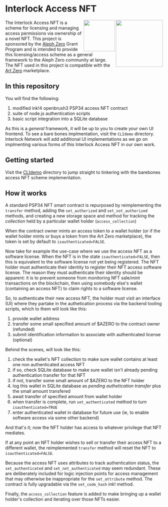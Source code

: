 # Interlock Access NFT

<img style="top: -10px" align="right" width="150" height="150" src="https://user-images.githubusercontent.com/69293813/211382026-cf3fc80c-4489-4017-b10e-c1cb27c89ae0.png">
<img align="right" width="100" height="100" src="https://user-images.githubusercontent.com/69293813/211380333-f29cd213-f1f5-46c6-8c02-5ba0e15588f0.png">

The Interlock Access NFT is a scheme for licensing and managing access permissions via ownership of a novel NFT. This project is sponsored by the [Aleph Zero](https://alephzero.org) Grant Program and is intended to provide this licensing/access scheme as a general framework to the Aleph Zero community at large. The NFT used in this project is compatible with the [Art Zero](https://artzero.io) marketplace.

## In this repository

You will find the following:
1) modified ink!4 openbrush3 PSP34 access NFT contract
2) suite of node.js authentication scripts
3) basic script integration into a SQLite database

As this is a _general_ framework, it will be up to you to create your own UI frontend. To see a bare bones implmentation, visit the `CLIdemo` directory. Interlock Network will add additional UI implementations as we go on implmenting various forms of this Interlock Access NFT in our own work.

## Getting started

Visit the [CLIdemo](./CLIdemo) directory to jump straight to tinkering with the barebones access NFT scheme implementation.

## How it works

A standard PSP34 NFT smart contract is repurposed by reimplementing the `transfer` method, adding the `set_authorized` and `set_not_authorized` methods, and creating a new storage space and method for tracking the _collection_ held by a particular wallet holder (`access_collection`)

When the contract owner mints an access token to a wallet holder (or if the wallet holder mints or buys a token from the Art Zero marketplace), the token is set by default to `isauthenticated=FALSE`.

Now take for example the use-case where we use the access NFT as a software license. When the NFT is in the state `isauthenticated=FALSE`, then this is equivalent to the software license not yet being registered. The NFT holder must authenticate their identity to register their NFT access software license. The reason they must authenticate their identity should be apparent: it is to prevent someone from monitoring NFT sale/mint transactions on the blockchain, then using somebody else's wallet (containing an access NFT) to claim rights to a software license.

So, to authenticate their new access NFT, the holder must visit an interface (UI) where they partake in the authetication process via the backend tooling scripts, which to them will look like this:
1) provide wallet address
2) transfer some small specified amount of $AZERO to the contract owner (refunded)
3) submit identification information to associate with authenticated license (optional)

Behind the scenes, will look like this:
1) check the wallet's NFT collection to make sure wallet contains at least one non authenticated access NFT
2) if so, check SQLite database to make sure wallet isn't already pending authentication transfer for that NFT
3) if not, transfer some small amount of $AZERO to the NFT holder
4) log this wallet in SQLite database as _pending authetication transfer_ plus the small amount transfered
5) await transfer of specified amount from wallet holder
6) when transfer is complete, run `set_authenticated` method to turn `isauthenticated=TRUE`
7) enter authenticated wallet in database for future use (ie, to enable software access via some other backend)

And that's it; now the NFT holder has access to whatever privilege that NFT mediates.

If at any point an NFT holder wishes to sell or transfer their access NFT to a different wallet, the reimplemented `transfer` method will reset the NFT to `isauthenticated=FALSE`.

Because the access NFT uses attributes to track authentication status, the `set_authenticated` and `set_not_authenticated` may seem redundant. These are deliberately included for logic injection points for access management that may otherwise be inappropriate for the `set_attribute` method. The contract is fully upgradable via the `set_code_hash` ink! method.

Finally, the `access_collection` feature is added to make bringing up a wallet holder's collection and iterating over those NFTs easier.
